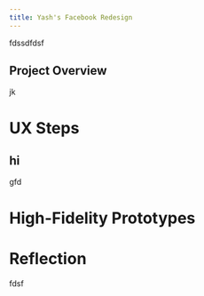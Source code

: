 ```yaml
---
title: Yash's Facebook Redesign
---
```



fdssdfdsf
## Project Overview
jk

# UX Steps

## hi
gfd
# High-Fidelity Prototypes

# Reflection

fdsf